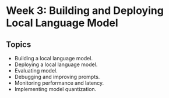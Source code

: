 # Week 3: Building and Deploying Local Language Model

## Topics

- Building a local language model.
- Deploying a local language model.
- Evaluating model.
- Debugging and improving prompts.
- Monitoring performance and latency.
- Implementing model quantization.
